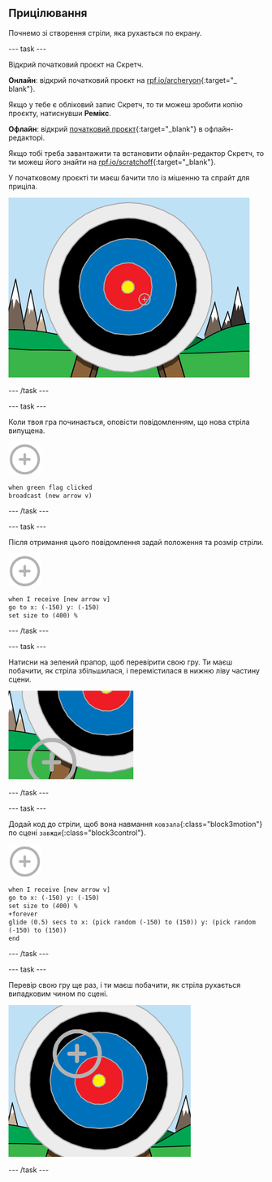 ## Прицілювання

Почнемо зі створення стріли, яка рухається по екрану.

\--- task \---

Відкрий початковий проєкт на Скретч.

**Онлайн**: відкрий початковий проєкт на [rpf.io/archeryon](http://rpf.io/archeryon){:target="_ blank"}.

Якщо у тебе є обліковий запис Скретч, то ти можеш зробити копію проєкту, натиснувши **Ремікс**.

**Офлайн**: відкрий [початковий проєкт](http://rpf.io/p/en/archery-go){:target="_blank"} в офлайн-редакторі.

Якщо тобі треба завантажити та встановити офлайн-редактор Скретч, то ти можеш його знайти на [rpf.io/scratchoff](http://rpf.io/scratchoff){:target="_blank"}.

У початковому проєкті ти маєш бачити тло із мішенню та спрайт для приціла.

![початкові проєкти](images/archery-starter.png)

\--- /task \---

\--- task \---

Коли твоя гра починається, оповісти повідомленням, що нова стріла випущена.

![спрайт приціла](images/target-sprite.png)

```blocks3
when green flag clicked
broadcast (new arrow v)
```

\--- /task \---

\--- task \---

Після отримання цього повідомлення задай положення та розмір стріли.

![спрайт приціла](images/target-sprite.png)

```blocks3
when I receive [new arrow v]
go to x: (-150) y: (-150)
set size to (400) %
```

\--- /task \---

\--- task \---

Натисни на зелений прапор, щоб перевірити свою гру. Ти маєш побачити, як стріла збільшилася, і перемістилася в нижню ліву частину сцени.

![більший спрайт приціла у лівій нижній частині сцени](images/archery-start-test.png)

\--- /task \---

\--- task \---

Додай код до стріли, щоб вона навмання `ковзала`{:class="block3motion"} по сцені `завжди`{:class="block3control"}.

![спрайт приціла](images/target-sprite.png)

```blocks3
when I receive [new arrow v]
go to x: (-150) y: (-150)
set size to (400) %
+forever
glide (0.5) secs to x: (pick random (-150) to (150)) y: (pick random (-150) to (150))
end
```

\--- /task \---

\--- task \---

Перевір свою гру ще раз, і ти маєш побачити, як стріла рухається випадковим чином по сцені.

![приціл в іншій позиції](images/archery-glide-test.png)

\--- /task \---